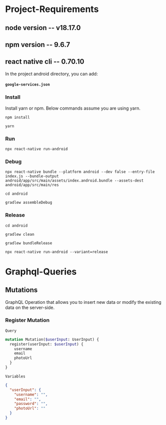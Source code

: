 # Project-Requirements
## node version -- v18.17.0
## npm version -- 9.6.7
## react native cli -- 0.70.10

In the project android directory, you can add:

#### `google-services.json`

### Install

Install yarn or npm. Below commands assume you are using yarn.
```
npm install
```

```
yarn
```

### Run

```
npx react-native run-android
```

### Debug

```
npx react-native bundle --platform android --dev false --entry-file index.js --bundle-output android/app/src/main/assets/index.android.bundle --assets-dest android/app/src/main/res
```
```
cd android
```
```
gradlew assembleDebug
```

### Release

```
cd android
```
```
gradlew clean 
```

```
gradlew bundleRelease 
```
```
npx react-native run-android --variant=release
```
# Graphql-Queries

## Mutations

GraphQL Operation that allows you to insert new data or modify the existing data on the server-side.

### Register Mutation

`Query`

```graphql
mutation Mutation($userInput: UserInput) {
  register(userInput: $userInput) {
    username
    email
    photoUrl
  }
}
```

 `Variables`

```json
{
  "userInput": {
    "username": "",
    "email": "",
    "password": "",
    "photoUrl": ""
  }
}
```